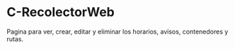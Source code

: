 # C-RecolectorWeb
Pagina para ver, crear, editar y eliminar los horarios, avisos, contenedores y rutas.
